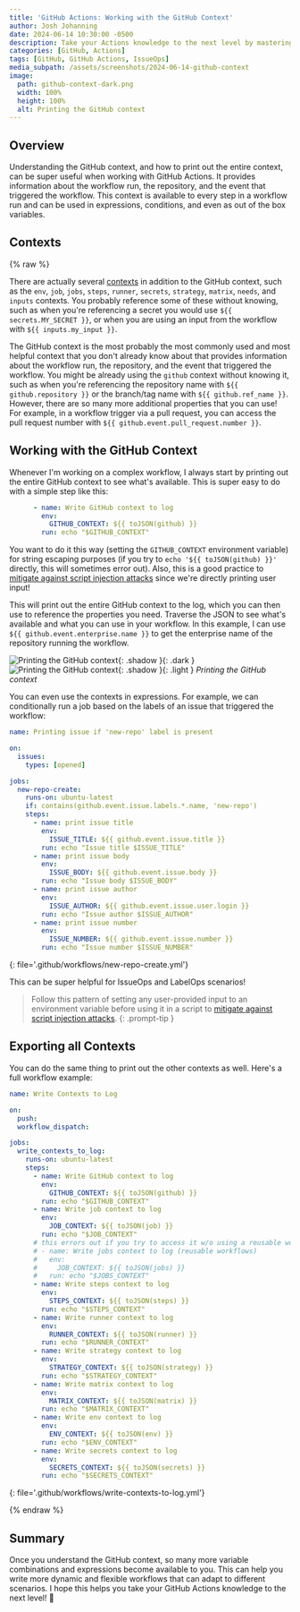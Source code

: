 ```yaml
---
title: 'GitHub Actions: Working with the GitHub Context'
author: Josh Johanning
date: 2024-06-14 10:30:00 -0500
description: Take your Actions knowledge to the next level by mastering the GitHub context
categories: [GitHub, Actions]
tags: [GitHub, GitHub Actions, IssueOps]
media_subpath: /assets/screenshots/2024-06-14-github-context
image:
  path: github-context-dark.png
  width: 100%
  height: 100%
  alt: Printing the GitHub context
---
```


## Overview

Understanding the GitHub context, and how to print out the entire context, can be super useful when working with GitHub Actions. It provides information about the workflow run, the repository, and the event that triggered the workflow. This context is available to every step in a workflow run and can be used in expressions, conditions, and even as out of the box variables.

## Contexts

{% raw %}

There are actually several [contexts](https://docs.github.com/en/actions/learn-github-actions/contexts) in addition to the GitHub context, such as the `env`, `job`, `jobs`, `steps`, `runner`, `secrets`, `strategy`, `matrix`, `needs`, and `inputs` contexts. You probably reference some of these without knowing, such as when you're referencing a secret you would use `${{ secrets.MY_SECRET }}`, or when you are using an input from the workflow with `${{ inputs.my_input }}`.

The GitHub context is the most probably the most commonly used and most helpful context that you don't already know about that provides information about the workflow run, the repository, and the event that triggered the workflow. You might be already using the `github` context without knowing it, such as when you're referencing the repository name with `${{ github.repository }}` or the branch/tag name with `${{ github.ref_name }}`. However, there are so many more additional properties that you can use! For example, in a workflow trigger via a pull request, you can access the pull request number with `${{ github.event.pull_request.number }}`.

## Working with the GitHub Context

Whenever I'm working on a complex workflow, I always start by printing out the entire GitHub context to see what's available. This is super easy to do with a simple step like this:

```yaml
      - name: Write GitHub context to log
        env:
          GITHUB_CONTEXT: ${{ toJSON(github) }}
        run: echo "$GITHUB_CONTEXT"
```

You want to do it this way (setting the `GITHUB_CONTEXT` environment variable) for string escaping purposes (if you try to `echo '${{ toJSON(github) }}'` directly, this will sometimes error out). Also, this is a good practice to [mitigate against script injection attacks](https://docs.github.com/en/actions/security-guides/security-hardening-for-github-actions#good-practices-for-mitigating-script-injection-attacks) since we're directly printing user input!

This will print out the entire GitHub context to the log, which you can then use to reference the properties you need. Traverse the JSON to see what's available and what you can use in your workflow. In this example, I can use `${{ github.event.enterprise.name }}` to get the enterprise name of the repository running the workflow.

![Printing the GitHub context](github-context-dark.png){: .shadow }{: .dark }
![Printing the GitHub context](github-context-light.png){: .shadow }{: .light }
_Printing the GitHub context_

You can even use the contexts in expressions. For example, we can conditionally run a job based on the labels of an issue that triggered the workflow:

```yml
name: Printing issue if 'new-repo' label is present

on:
  issues:
    types: [opened]

jobs:
  new-repo-create:
    runs-on: ubuntu-latest
    if: contains(github.event.issue.labels.*.name, 'new-repo')
    steps:
      - name: print issue title
        env:
          ISSUE_TITLE: ${{ github.event.issue.title }}
        run: echo "Issue title $ISSUE_TITLE"
      - name: print issue body
        env:
          ISSUE_BODY: ${{ github.event.issue.body }}
        run: echo "Issue body $ISSUE_BODY"
      - name: print issue author
        env:
          ISSUE_AUTHOR: ${{ github.event.issue.user.login }}
        run: echo "Issue author $ISSUE_AUTHOR"
      - name: print issue number
        env:
          ISSUE_NUMBER: ${{ github.event.issue.number }}
        run: echo "Issue number $ISSUE_NUMBER"
```
{: file='.github/workflows/new-repo-create.yml'}

This can be super helpful for IssueOps and LabelOps scenarios!

> Follow this pattern of setting any user-provided input to an environment variable before using it in a script to [mitigate against script injection attacks](https://docs.github.com/en/actions/security-guides/security-hardening-for-github-actions#good-practices-for-mitigating-script-injection-attacks).
{: .prompt-tip }

## Exporting all Contexts

You can do the same thing to print out the other contexts as well. Here's a full workflow example:

```yml
name: Write Contexts to Log

on:
  push:
  workflow_dispatch:

jobs:
  write_contexts_to_log:
    runs-on: ubuntu-latest
    steps:
      - name: Write GitHub context to log
        env:
          GITHUB_CONTEXT: ${{ toJSON(github) }}
        run: echo "$GITHUB_CONTEXT"
      - name: Write job context to log
        env:
          JOB_CONTEXT: ${{ toJSON(job) }}
        run: echo "$JOB_CONTEXT"
      # this errors out if you try to access it w/o using a reusable workflow
      # - name: Write jobs context to log (reusable workflows)
      #   env:
      #     JOB_CONTEXT: ${{ toJSON(jobs) }}
      #   run: echo "$JOBS_CONTEXT"
      - name: Write steps context to log
        env:
          STEPS_CONTEXT: ${{ toJSON(steps) }}
        run: echo "$STEPS_CONTEXT"
      - name: Write runner context to log
        env:
          RUNNER_CONTEXT: ${{ toJSON(runner) }}
        run: echo "$RUNNER_CONTEXT"
      - name: Write strategy context to log
        env:
          STRATEGY_CONTEXT: ${{ toJSON(strategy) }}
        run: echo "$STRATEGY_CONTEXT"
      - name: Write matrix context to log
        env:
          MATRIX_CONTEXT: ${{ toJSON(matrix) }}
        run: echo "$MATRIX_CONTEXT"
      - name: Write env context to log
        env:
          ENV_CONTEXT: ${{ toJSON(env) }}
        run: echo "$ENV_CONTEXT"
      - name: Write secrets context to log
        env:
          SECRETS_CONTEXT: ${{ toJSON(secrets) }}
        run: echo "$SECRETS_CONTEXT"
```
{: file='.github/workflows/write-contexts-to-log.yml'}

{% endraw %}

## Summary

Once you understand the GitHub context, so many more variable combinations and expressions become available to you. This can help you write more dynamic and flexible workflows that can adapt to different scenarios. I hope this helps you take your GitHub Actions knowledge to the next level! 🚀
